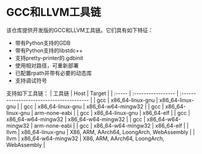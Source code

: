 # GCC和LLVM工具链

该仓库提供开发版的GCC和LLVM工具链。它们具有如下特征：

- 带有Python支持的GDB
- 带有Python支持的libstdc++
- 支持pretty-printer的.gdbinit
- 使用相对路径，可重新部署
- 已配置rpath并带有必要的动态库
- 支持调试符号

支持如下工具链：
| 工具链 | Host               | Target                                    |
| :----- | :----------------- | :---------------------------------------- |
| gcc    | x86_64-linux-gnu   | x86_64-linux-gnu                          |
| gcc    | x86_64-linux-gnu   | x86_64-w64-mingw32                        |
| gcc    | x86_64-linux-gnu   | arm-none-eabi                             |
| gcc    | x86_64-linux-gnu   | x86_64-elf                                |
| gcc    | x86_64-w64-mingw32 | x86_64-w64-mingw32                        |
| gcc    | x86_64-w64-mingw32 | arm-none-eabi                             |
| gcc    | x86_64-w64-mingw32 | x86_64-elf                                |
| llvm   | x86_64-linux-gnu   | X86, ARM, AArch64, LoongArch, WebAssembly |
| llvm   | x86_64-w64-mingw32 | X86, ARM, AArch64, LoongArch, WebAssembly |
